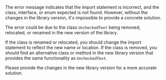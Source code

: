 The error message indicates that the import statement is incorrect, and the class, interface, or enum expected is not found. However, without the changes in the library version, it's impossible to provide a concrete solution. 

The error could be due to the class `UncheckedText` being removed, relocated, or renamed in the new version of the library. 

If the class is renamed or relocated, you should change the import statement to reflect the new name or location. If the class is removed, you should find an alternative class or method in the new library version that provides the same functionality as `UncheckedText`.

Please provide the changes in the new library version for a more accurate solution.
